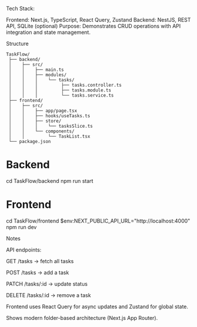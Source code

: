 Tech Stack:

  Frontend: Next.js, TypeScript, React Query, Zustand
  Backend: NestJS, REST API, SQLite (optional)
  Purpose: Demonstrates CRUD operations with API integration and state management.

Structure
```
TaskFlow/
 ├── backend/
 │    ├── src/
 │    │    ├── main.ts
 │    │    ├── modules/
 │    │    │    └── tasks/
 │    │    │         ├── tasks.controller.ts
 │    │    │         ├── tasks.module.ts
 │    │    │         └── tasks.service.ts
 ├── frontend/
 │    ├── src/
 │    │    ├── app/page.tsx
 │    │    ├── hooks/useTasks.ts
 │    │    ├── store/
 │    │    │    └── tasksSlice.ts
 │    │    └── components/
 │    │         └── TaskList.tsx
 └── package.json
```
# Backend
cd TaskFlow/backend
npm run start

# Frontend
cd TaskFlow/frontend
$env:NEXT_PUBLIC_API_URL="http://localhost:4000"
npm run dev


Notes

API endpoints:

GET /tasks → fetch all tasks

POST /tasks → add a task

PATCH /tasks/:id → update status

DELETE /tasks/:id → remove a task

Frontend uses React Query for async updates and Zustand for global state.

Shows modern folder-based architecture (Next.js App Router).
